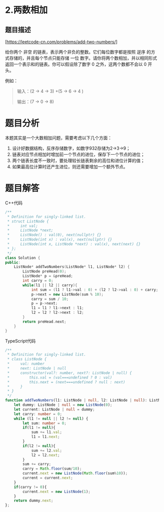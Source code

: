# 2.两数相加

## 题目描述

[https://leetcode-cn.com/problems/add-two-numbers/]

给你两个 非空 的链表，表示两个非负的整数。它们每位数字都是按照 逆序 的方式存储的，并且每个节点只能存储 一位 数字。请你将两个数相加，并以相同形式返回一个表示和的链表。你可以假设除了数字 0 之外，这两个数都不会以 0 开头。

例如：

> 输入：(2 -> 4 -> 3) +(5 -> 6 -> 4 )
>
> 输出：(7 -> 0 -> 8)

# 题目分析

本题其实是一个大数相加问题，需要考虑以下几个方面：

1. 设计好数据结构，反序存储数字，如数字932存储为2->3->9；
2. 链表对应节点相加时增加前一个节点的进位，保存下一个节点的进位；
3. 两个链表长度不一致时，要处理较长链表剩余的高位和进位计算的值；
4. 如果最高位计算时还产生进位，则还需要增加一个额外节点。

# 题目解答

C++代码

```c++
/**
 * Definition for singly-linked list.
 * struct ListNode {
 *     int val;
 *     ListNode *next;
 *     ListNode() : val(0), next(nullptr) {}
 *     ListNode(int x) : val(x), next(nullptr) {}
 *     ListNode(int x, ListNode *next) : val(x), next(next) {}
 * };
 */
class Solution {
public:
    ListNode* addTwoNumbers(ListNode* l1, ListNode* l2) {
        ListNode preHead(0);
        ListNode* p = &preHead;
        int carry = 0;
        while(l1 || l2 || carry){
            int sum = (l1 ? l1->val : 0) + (l2 ? l2->val : 0) + carry;
            p->next = new ListNode(sum % 10);
            carry = sum / 10;
            p = p->next;
            l1 = l1 ? l1->next : l1;
            l2 = l2 ? l2->next : l2;
        }
        return preHead.next;
    }  
}
```

TypeScript代码

```typescript
/**
 * Definition for singly-linked list.
 * class ListNode {
 *     val: number
 *     next: ListNode | null
 *     constructor(val?: number, next?: ListNode | null) {
 *         this.val = (val===undefined ? 0 : val)
 *         this.next = (next===undefined ? null : next)
 *     }
 * }
 */
function addTwoNumbers(l1: ListNode | null, l2: ListNode | null): ListNode | null {
    let dummy: ListNode | null = new ListNode(0);
    let current: ListNode | null = dummy;
    let carry: number = 0;
    while (l1 != null || l2 != null) {
        let sum: number = 0;
        if(l1 != null){
            sum += l1.val;
            l1 = l1.next;
        }
        if(l2 != null){
            sum += l2.val;
            l2 = l2.next;
        }
        sum += carry;
        carry = Math.floor(sum/10);
        current.next = new ListNode(Math.floor(sum%10));
        current = current.next;
    }
    if(carry != 0){
        current.next = new ListNode(1);
    }
    return dummy.next;
};
```

